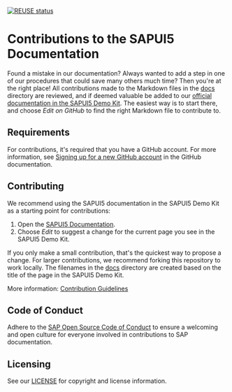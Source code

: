 [![REUSE status](https://api.reuse.software/badge/github.com/SAP-docs/sapui5)](https://api.reuse.software/info/github.com/SAP-docs/sapui5)

# Contributions to the SAPUI5 Documentation

Found a mistake in our documentation? Always wanted to add a step in one of our procedures that could save many others much time? Then you're at the right place! All contributions made to the Markdown files in the [docs](docs) directory are reviewed, and if deemed valuable be added to our [official documentation in the SAPUI5 Demo Kit](https://ui5.sap.com/#/topic). The easiest way is to start there, and choose _Edit on GitHub_ to find the right Markdown file to contribute to.

## Requirements

For contributions, it's required that you have a GitHub account. For more information, see [Signing up for a new GitHub account](https://docs.github.com/en/github/getting-started-with-github/signing-up-for-a-new-github-account) in the GitHub documentation.


## Contributing

We recommend using the SAPUI5 documentation in the SAPUI5 Demo Kit as a starting point for contributions:

1. Open the [SAPUI5 Documentation](https://ui5.sap.com/#/topic).
1. Choose *Edit* to suggest a change for the current page you see in the SAPUI5 Demo Kit.

If you only make a small contribution, that's the quickest way to propose a change. For larger contributions, we recommend forking this repository to work locally. The filenames in the [docs](docs) directory are created based on the title of the page in the SAPUI5 Demo Kit.

More information: [Contribution Guidelines](https://help.sap.com/products/open-documentation-initiative/contribution-guidelines/readme.html)

## Code of Conduct

Adhere to the [SAP Open Source Code of Conduct](https://github.com/SAP-docs/.github/blob/main/CODE_OF_CONDUCT.md) to ensure a welcoming and open culture for everyone involved in contributions to SAP documentation.

## Licensing

See our [LICENSE](LICENSE) for copyright and license information.










